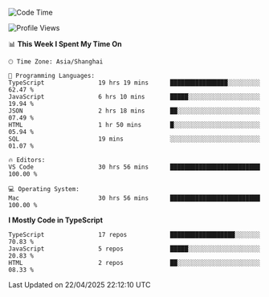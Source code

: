 <!--START_SECTION:waka-->
![Code Time](http://img.shields.io/badge/Code%20Time-7%2C626%20hrs%205%20mins-blue)

![Profile Views](http://img.shields.io/badge/Profile%20Views-0-blue)

📊 **This Week I Spent My Time On** 

```text
🕑︎ Time Zone: Asia/Shanghai

💬 Programming Languages: 
TypeScript               19 hrs 19 mins      ████████████████░░░░░░░░░   62.47 % 
JavaScript               6 hrs 10 mins       █████░░░░░░░░░░░░░░░░░░░░   19.94 % 
JSON                     2 hrs 18 mins       ██░░░░░░░░░░░░░░░░░░░░░░░   07.49 % 
HTML                     1 hr 50 mins        █░░░░░░░░░░░░░░░░░░░░░░░░   05.94 % 
SQL                      19 mins             ░░░░░░░░░░░░░░░░░░░░░░░░░   01.07 % 

🔥 Editors: 
VS Code                  30 hrs 56 mins      █████████████████████████   100.00 % 

💻 Operating System: 
Mac                      30 hrs 56 mins      █████████████████████████   100.00 % 
```

**I Mostly Code in TypeScript** 

```text
TypeScript               17 repos            ██████████████████░░░░░░░   70.83 % 
JavaScript               5 repos             █████░░░░░░░░░░░░░░░░░░░░   20.83 % 
HTML                     2 repos             ██░░░░░░░░░░░░░░░░░░░░░░░   08.33 % 
```




 Last Updated on 22/04/2025 22:12:10 UTC
<!--END_SECTION:waka-->
